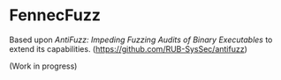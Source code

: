 # FennecFuzz
Based upon *AntiFuzz: Impeding Fuzzing Audits of Binary Executables* to extend its capabilities. (https://github.com/RUB-SysSec/antifuzz)

(Work in progress)
